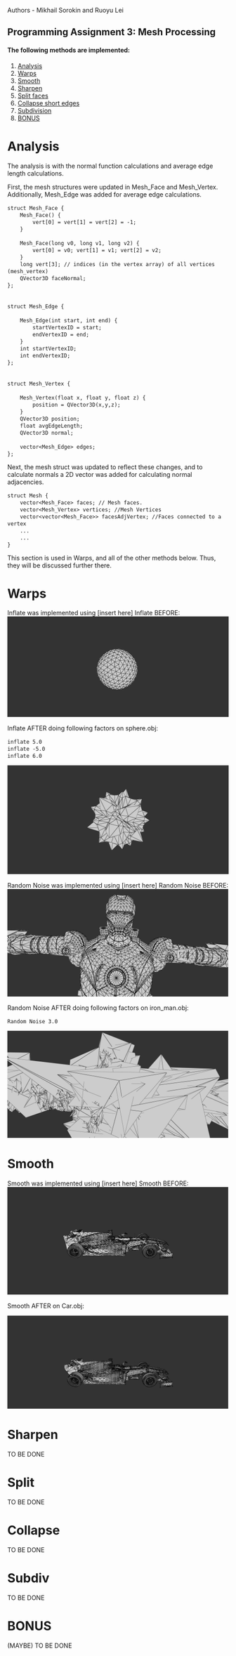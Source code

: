 Authors - Mikhail Sorokin and Ruoyu Lei

Programming Assignment 3: Mesh Processing
----------
#### The following methods are implemented:

1. [Analysis](#analysis)
2. [Warps](#warps)
3. [Smooth](#smooth)
4. [Sharpen](#sharpen)
5. [Split faces](#split)
6. [Collapse short edges](#collapse)
7. [Subdivision](#subdiv)
8. [BONUS](#bonus)

# Analysis

The analysis is with the normal function calculations and average edge length calculations.

First, the mesh structures were updated in Mesh_Face and Mesh_Vertex. Additionally, Mesh_Edge was added for average edge calculations.
``` 
struct Mesh_Face {
    Mesh_Face() {
        vert[0] = vert[1] = vert[2] = -1;
    }

    Mesh_Face(long v0, long v1, long v2) {
        vert[0] = v0; vert[1] = v1; vert[2] = v2;
    }
    long vert[3]; // indices (in the vertex array) of all vertices (mesh_vertex)
    QVector3D faceNormal;
};


struct Mesh_Edge {

    Mesh_Edge(int start, int end) {
        startVertexID = start;
        endVertexID = end;
    }
    int startVertexID;
    int endVertexID;
};


struct Mesh_Vertex {

    Mesh_Vertex(float x, float y, float z) {
        position = QVector3D(x,y,z);
    }
    QVector3D position;
    float avgEdgeLength;
    QVector3D normal;

    vector<Mesh_Edge> edges;
};
``` 

Next, the mesh struct was updated to reflect these changes, and to calculate normals a 2D vector was added for calculating normal adjacencies.
``` 
struct Mesh {
    vector<Mesh_Face> faces; // Mesh faces.
    vector<Mesh_Vertex> vertices; //Mesh Vertices
    vector<vector<Mesh_Face>> facesAdjVertex; //Faces connected to a vertex
    ...
    ...
}
``` 

This section is used in Warps, and all of the other methods below. Thus, they will be discussed further there.

# Warps

Inflate was implemented using [insert here]
Inflate BEFORE:
![foo](img_before/inflate.jpg)

Inflate AFTER doing following factors on sphere.obj:

``` 
inflate 5.0
inflate -5.0
inflate 6.0
``` 
![foo](img_after/inflate.jpg)

Random Noise was implemented using [insert here]
Random Noise BEFORE:
![foo](img_before/random_noise.jpg)

Random Noise AFTER doing following factors on iron_man.obj:

``` 
Random Noise 3.0
``` 
![foo](img_after/random_noise.jpg)

# Smooth

Smooth was implemented using [insert here]
Smooth BEFORE:
![foo](img_before/smooth.jpg)

Smooth AFTER on Car.obj:

![foo](img_after/smooth.jpg)

# Sharpen

TO BE DONE

# Split

TO BE DONE

# Collapse

TO BE DONE

# Subdiv

TO BE DONE

# BONUS

(MAYBE) TO BE DONE 
